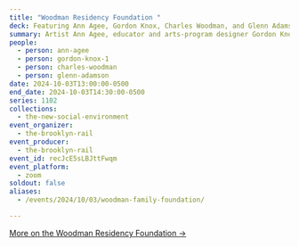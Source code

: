 ```yaml
---
title: "Woodman Residency Foundation "
deck: Featuring Ann Agee, Gordon Knox, Charles Woodman, and Glenn Adamson
summary: Artist Ann Agee, educator and arts-program designer Gordon Knox, and Founder of the Woodman Artist Residency Charles Woodman join Rail contributor Glenn Adamson for a conversation.
people:
  - person: ann-agee
  - person: gordon-knox-1
  - person: charles-woodman
  - person: glenn-adamson
date: 2024-10-03T13:00:00-0500
end_date: 2024-10-03T14:30:00-0500
series: 1102
collections:
  - the-new-social-environment
event_organizer:
  - the-brooklyn-rail
event_producer:
  - the-brooklyn-rail
event_id: recJcE5sLBJttFwqm
event_platform:
  - zoom
soldout: false
aliases:
  - /events/2024/10/03/woodman-family-foundation/

---
```

[More on the Woodman Residency Foundation →](https://wrf-art.org/)